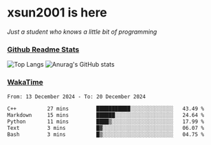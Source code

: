 # xsun2001 is here

*Just a student who knows a little bit of programming*

### [Github Readme Stats](https://github.com/anuraghazra/github-readme-stats)

![Top Langs](https://github-readme-stats.vercel.app/api/top-langs/?username=xsun2001&layout=compact&theme=radical) ![Anurag's GitHub stats](https://github-readme-stats.vercel.app/api?username=xsun2001&show_icons=true&theme=radical)

### [WakaTime](https://wakatime.com)

<!--START_SECTION:waka-->

```txt
From: 13 December 2024 - To: 20 December 2024

C++          27 mins         ███████████░░░░░░░░░░░░░░   43.49 %
Markdown     15 mins         ██████░░░░░░░░░░░░░░░░░░░   24.64 %
Python       11 mins         ████▒░░░░░░░░░░░░░░░░░░░░   17.99 %
Text         3 mins          █▓░░░░░░░░░░░░░░░░░░░░░░░   06.07 %
Bash         3 mins          █▒░░░░░░░░░░░░░░░░░░░░░░░   04.75 %
```

<!--END_SECTION:waka-->
